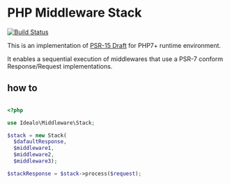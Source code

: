 # PHP Middleware Stack
[![Build Status](https://travis-ci.org/idealo/php-middleware-stack.svg?branch=master)](https://travis-ci.com/idealo/php-middleware-stack)


This is an implementation of [PSR-15 Draft](https://github.com/php-fig/fig-standards/blob/master/proposed/http-middleware/middleware.md) for PHP7+ runtime environment.

It enables a sequential execution of middlewares that use a PSR-7 conform Response/Request implementations.


## how to
```php

<?php

use Idealo\Middleware\Stack;

$stack = new Stack(
  $dafaultResponse,
  $middleware1,
  $middleware2,
  $middleware3);

$stackResponse = $stack->process($request);


```
